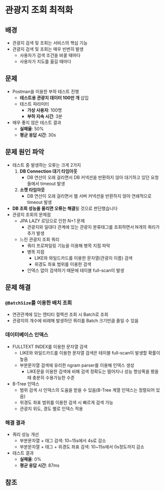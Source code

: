 # 관광지 조회 최적화

## 배경
- 관광지 검색 및 조회는 서비스의 핵심 기능
- 관광지 검색 및 조회는 매우 빈번히 발생
  - 사용자가 검색 조건을 바꿀 때마다
  - 사용자가 지도를 옮길 때마다

## 문제
- Postman을 이용한 부하 테스트 진행
  - **테스트용 관광지 데이터 100만 개** 삽입
  - 테스트 파라미터
    - **가상 사용자**: 100명
    - **부하 지속 시간**: 3분
- 매우 좋지 않은 테스트 결과
  - **실패율**: 50%
  - **평균 응답 시간**: 30s

## 문제 원인 파악
- 테스트 중 발생하는 오류는 크게 2가지
  1. **DB Connection 대기 타임아웃**
     - DB 연산이 오래 걸리면서 DB 커넥션을 반환하지 않아 대기하고 있던 요청들에서 timeout 발생
  2. **소켓 타임아웃**
     - DB 연산이 오래 걸리면서 웹 서버 커넥션을 반환하지 않아 연쇄적으로 timeout 발생
- **DB 조회 성능을 올리면 오류는 해결**될 것으로 판단했습니다
- 관광지 조회의 문제점
  - JPA LAZY 로딩으로 인한 N+1 문제
    - 관광지와 일대다 관계에 있는 관광지 분류태그를 조회하면서 N개의 쿼리가 추가 발생
  - 느린 관광지 조회 쿼리
    - 쿼리 프로파일링 기능을 이용해 병목 지점 파악
    - 병목 지점
      - LIKE와 와일드카드를 이용한 문자열(관광지 이름) 검색
      - 위경도 좌표 범위를 이용한 검색
    - 인덱스 없이 검색하기 때문에 테이블 full-scan이 발생

## 문제 해결
### `@BatchSize`를 이용한 배치 조회
- 연관관계에 있는 엔티티 컬렉션 조회 시 Batch로 조회
- 관광지의 개수에 비례해 발생하던 쿼리를 Batch 크기만큼 줄일 수 있음

### 데이터베이스 인덱스
- FULLTEXT INDEX를 이용한 문자열 검색
  - LIKE와 와일드카드를 이용한 문자열 검색은 테이블 full-scan이 발생할 확률이 높음
  - 부분문자열 검색에 유리한 ngram parser를 이용해 인덱스 생성
    - LIKE문을 이용한 검색에 비해 검색 정확도는 떨어지나 성능 향상폭을 봤을 때 충분히 수용가능한 수준
- B-Tree 인덱스
  - 범위 검색 시 인덱스의 도움을 받을 수 있음(B-Tree 계열 인덱스는 정렬되어 있음)
  - 위경도 좌표 범위를 이용한 검색 시 빠르게 검색 가능
  - 관광지 위도, 경도 별로 인덱스 적용

### 해결 결과
- 쿼리 성능 개선
  - 부분문자열 + 태그 검색: 10~15s에서 4s로 감소
  - 부분문자열 + 태그 + 위경도 좌표 검색: 10~15s에서 0s정도까지 감소
- 테스트 결과
  - **실패율**: 0%
  - **평균 응답 시간**: 87ms

## 참조
